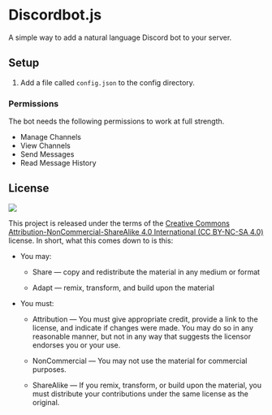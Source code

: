 # Discordbot.js

A simple way to add a natural language Discord bot to your server.

## Setup

1. Add a file called `config.json` to the config directory.

### Permissions

The bot needs the following permissions to work at full strength.

* Manage Channels
* View Channels
* Send Messages
* Read Message History

## License

![](https://licensebuttons.net/l/by-nc-sa/4.0/88x31.png)

This project is released under the terms of the [Creative Commons Attribution-NonCommercial-ShareAlike 4.0 International (CC BY-NC-SA 4.0)](https://creativecommons.org/licenses/by-nc-sa/4.0/) license. In short, what this comes down to is this:

* You may:

  * Share — copy and redistribute the material in any medium or format

  * Adapt — remix, transform, and build upon the material

* You must:

  * Attribution — You must give appropriate credit, provide a link to the license, and indicate if changes were made. You may do so in any reasonable manner, but not in any way that suggests the licensor endorses you or your use.

  * NonCommercial — You may not use the material for commercial purposes.

  * ShareAlike — If you remix, transform, or build upon the material, you must distribute your contributions under the same license as the original.
